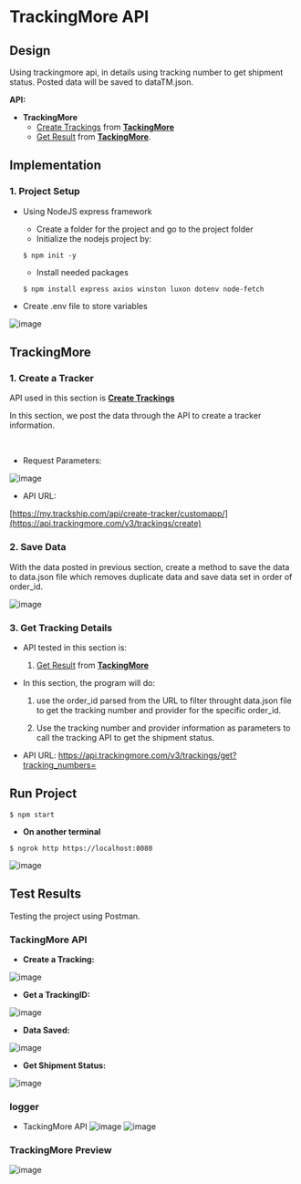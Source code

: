 # TrackingMore API

## Design

Using trackingmore api, in details using tracking number to get shipment status. Posted data will be saved to dataTM.json.


**API:**
* **TrackingMore**
  * [Create Trackings](https://www.trackingmore.com/v3/api-index.html?language=Nodejs#create-trackings) from **[TackingMore](https://www.trackingmore.com/)**
  * [Get Result](https://www.trackingmore.com/v3/api-index.html?language=Golang#get-results) from **[TackingMore](https://www.trackingmore.com/)**.
    


## Implementation

### 1. Project Setup
* Using NodeJS express framework
  * Create a folder for the project and go to the project folder
  * Initialize the nodejs project by:
  ```
  $ npm init -y
  ```
  * Install needed packages
  ```
  $ npm install express axios winston luxon dotenv node-fetch
  ```

* Create .env file to store variables

![image](img/env.png)


## TrackingMore
### 1. Create a Tracker

API used in this section is **[Create Trackings](https://www.trackingmore.com/v3/api-index.html?language=Nodejs#create-trackings)**

In this section, we post the data through the API to create a tracker information.

<br>

* Request Parameters:

![image](https://github.com/SharonCao0920/NodeJS_Tracking/assets/54694766/9137b3af-5982-4639-8f96-cafc0cadacb7)


* API URL:

[https://my.trackship.com/api/create-tracker/customapp/](https://api.trackingmore.com/v3/trackings/create)


### 2. Save Data
With the data posted in previous section, create a method to save the data to data.json file which removes duplicate data and save data set in order of order_id.

![image](img/dataTM.png)


### 3. Get Tracking Details
* API tested in this section is:

  1. [Get Result](https://www.trackingmore.com/v3/api-index.html?language=Golang#get-results) from **[TackingMore](https://www.trackingmore.com/)**

* In this section, the program will do:

  1. use the order_id parsed from the URL to filter throught data.json file to get the tracking number and provider for the specific order_id.
     
  2. Use the tracking number and provider information as parameters to call the tracking API to get the shipment status.

* API URL:
https://api.trackingmore.com/v3/trackings/get?tracking_numbers=

## Run Project

```
$ npm start
```

* **On another terminal**

```
$ ngrok http https://localhost:8080
```
![image](img/ngrok.png)

## Test Results
Testing the project using Postman.


### TackingMore API

* **Create a Tracking:**
  
![image](img/postInfo.png)

* **Get a TrackingID:**

![image](img/getID.png)


* **Data Saved:**

![image](img/dataTM.png)


* **Get Shipment Status:**

![image](img/getID.png)


### logger


* TackingMore API
![image](img/getShipment.png)
![image](img/getShipment2.png)


### TrackingMore Preview

![image](img/page.png)

